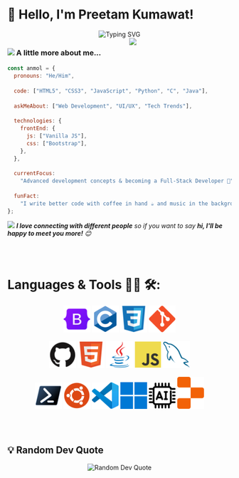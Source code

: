 # 👋 Hello, I'm Preetam Kumawat!

<!--Runing gif image -->

<div align="center">
  <img src="https://readme-typing-svg.herokuapp.com?font=Fira+Code&size=28&duration=4000&pause=1000&color=58A6FF&center=true&vCenter=true&width=600&lines=FrontEnd+Developer+%F0%9F%92%BB;Building+Useful+Tools+%F0%9F%9B%A0%EF%B8%8F;Always+Learning+%F0%9F%93%9A" alt="Typing SVG" />
</div>

<!--right gif image -->

<img align='right' src="https://github.com/kumawatpreetam/kumawatpreetam/blob/main/Gif/cat.gif" width="230">
 
<!--About me section with gif image -->

### <img src="https://media.giphy.com/media/VgCDAzcKvsR6OM0uWg/giphy.gif" width="50"> A little more about me...

```javascript
const anmol = {
  pronouns: "He/Him",

  code: ["HTML5", "CSS3", "JavaScript", "Python", "C", "Java"],

  askMeAbout: ["Web Development", "UI/UX", "Tech Trends"],

  technologies: {
    frontEnd: {
      js: ["Vanilla JS"],
      css: ["Bootstrap"],
    },
  },

  currentFocus:
    "Advanced development concepts & becoming a Full-Stack Developer 🚀",

  funFact:
    "I write better code with coffee in hand ☕ and music in the background 🎶",
};
```

<!-- Connection gif image -->

<img src="https://media.giphy.com/media/LnQjpWaON8nhr21vNW/giphy.gif" width="60"> <em><b>I love connecting with different people</b> so if you want to say <b>hi, I'll be happy to meet you more!</b> 😊</em>

<br>
<br>

# Languages & Tools 👨‍💻 🛠:

<!-- Icons -->

<p align="center">

<img src="https://github.com/kumawatpreetam/kumawatpreetam/blob/main/icons/Bootstrap.png " alt="Bootstrap" width="60" hight="60">
<img src="https://github.com/kumawatpreetam/kumawatpreetam/blob/main/icons/C.png" alt="C" width="60" hight="60">
<img src="https://github.com/kumawatpreetam/kumawatpreetam/blob/main/icons/CSS3.png" alt="CSS" width="60" hight="60">
<img src="https://github.com/kumawatpreetam/kumawatpreetam/blob/main/icons/Git.png" alt="Git" width="60" hight="60">
<br>
<br>
<img src="https://github.com/kumawatpreetam/kumawatpreetam/blob/main/icons/GitHub.png" alt="GitHub" width="60" hight="60">
<img src="https://github.com/kumawatpreetam/kumawatpreetam/blob/main/icons/HTML5.png" alt="HTML5" width="60" hight="60">
<img src="https://github.com/kumawatpreetam/kumawatpreetam/blob/main/icons/Java.png" alt="Java" width="60" hight="60">
<img src="https://github.com/kumawatpreetam/kumawatpreetam/blob/main/icons/JavaScript.png" alt="JavaScript"  width="60" hight="60">
<img src="https://github.com/kumawatpreetam/kumawatpreetam/blob/main/icons/MySQL.png" alt="MySQL"  width="60" hight="60">
<br>
<br>
<img src="https://github.com/kumawatpreetam/kumawatpreetam/blob/main/icons/Powershell.png" alt="PowerShell" width="60" hight="60">
<img src="https://github.com/kumawatpreetam/kumawatpreetam/blob/main/icons/Ubuntu.png" alt="Ubuntu" width="60" hight="60">
<img src="https://github.com/kumawatpreetam/kumawatpreetam/blob/main/icons/Visual-Studio-Code-(VS-Code).png" alt="VS-Code" width="60" hight="60">
<img src="https://github.com/kumawatpreetam/kumawatpreetam/blob/main/icons/Windows-11.png" alt="Windows-11" width="60" hight="60">
<img src="https://github.com/kumawatpreetam/kumawatpreetam/blob/main/icons/Ai.png" alt="Ai" width="60" hight="60">
<img src="https://github.com/kumawatpreetam/kumawatpreetam/blob/main/icons/Replit.png" alt="Replit" width="60" hight="60">

</p>

</div>
<br>
<br>

<!--Rendom Quote-->

## 💡 Random Dev Quote

<div align="center">
  <img src="https://quotes-github-readme.vercel.app/api?type=horizontal&theme=tokyonight" alt="Random Dev Quote"/>
</div>

